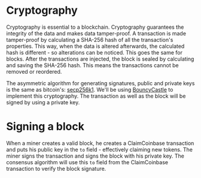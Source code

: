 # Cryptography
Cryptography is essential to a blockchain. Cryptography guarantees the integrity of the data and makes data tamper-proof.
A transaction is made tamper-proof by calculating a SHA-256 hash of all the transaction's properties. This way, when the data is altered afterwards, the calculated hash is different - so alterations can be noticed.
This goes the same for blocks. After the transactions are injected, the block is sealed by calculating and saving the SHA-256 hash. This means the transactions cannot be removed or reordered.

The asymmetric algorithm for generating signatures, public and private keys is the same as bitcoin's: [secp256k1](https://en.bitcoin.it/wiki/Secp256k1).
We'll be using [BouncyCastle](https://www.bouncycastle.org/) to implement this cryptography.
The transaction as well as the block will be signed by using a private key.

# Signing a block
When a miner creates a valid block, he creates a ClaimCoinbase transaction and puts his public key in the `to` field - effectively claiming new tokens. The miner signs the transaction and signs the block with his private key.
The consensus algorithm will use this `to` field from the ClaimCoinbase transaction to verify the block signature.